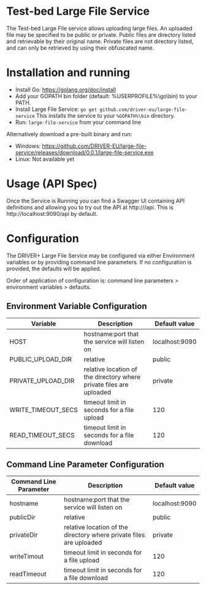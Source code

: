 # Test-bed Large File Service

The Test-bed Large File service allows uploading large files. An uploaded file may be specified to be public or private. Public files are directory listed and retrievable by their original name. Private files are not directory listed, and can only be retrieved by using their obfuscated name.

# Installation and running

* Install Go: https://golang.org/doc/install
* Add your GOPATH bin folder (default: %USERPROFILE%\go\bin) to your PATH.
* Install Large File Service: `go get github.com/driver-eu/large-file-service` This installs the service to your `%GOPATH%\bin` directory.
* Run: `large-file-service` from your command line

Alternatively download a pre-built binary and run:

* Windows: https://github.com/DRIVER-EU/large-file-service/releases/download/0.0.1/large-file-service.exe
* Linux: Not available yet

# Usage (API Spec)

Once the Service is Running you can find a Swagger UI containing API definitions and allowing you to try out the API at http://<hostname>/api. This is http://localhost:9090/api by default.

# Configuration

The DRIVER+ Large File Service may be configured via either Environment variables or by providing command line parameters. If no configuration is provided, the defaults will be applied.

Order of application of configuration is: command line parameters > environment variables > defaults.

## Environment Variable Configuration

| Variable           | Description                                                         | Default value  |
|--------------------|---------------------------------------------------------------------|----------------|
| HOST               | hostname:port that the service will listen on                       | localhost:9090 |
| PUBLIC_UPLOAD_DIR  | relative                                                            | public         |
| PRIVATE_UPLOAD_DIR | relative location of the directory where private files are uploaded | private        |
| WRITE_TIMEOUT_SECS | timeout limit in seconds for a file upload                          | 120            |
| READ_TIMEOUT_SECS  | timeout limit in seconds for a file download                        | 120            |

## Command Line Parameter Configuration

| Command Line Parameter           | Description                                                         | Default value  |
|----------------------------------|---------------------------------------------------------------------|----------------|
| hostname                         | hostname:port that the service will listen on                       | localhost:9090 |
| publicDir                        | relative                                                            | public         |
| privateDir                       | relative location of the directory where private files are uploaded | private        |
| writeTimout                      | timeout limit in seconds for a file upload                          | 120            |
| readTimeout                      | timeout limit in seconds for a file download                        | 120            |

